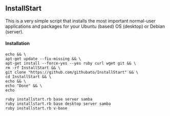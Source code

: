 ## InstallStart

This is a very simple script that installs the most important normal-user applications and packages
for your Ubuntu (based) OS (desktop) or Debian (server).

#### Installation
```
echo && \
apt-get update --fix-missing && \
apt-get install --force-yes --yes ruby curl wget git && \
rm -rf InstallStart && \
git clone "https://github.com/githubato/InstallStart" && \
cd InstallStart && \
echo && \
echo "Done" && \
echo

ruby installstart.rb base server samba
ruby installstart.rb base desktop server samba
ruby installstart.rb v-base
```
